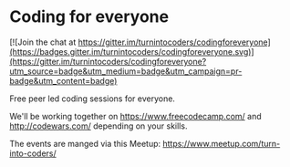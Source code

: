 # Coding for everyone

[![Join the chat at https://gitter.im/turnintocoders/codingforeveryone](https://badges.gitter.im/turnintocoders/codingforeveryone.svg)](https://gitter.im/turnintocoders/codingforeveryone?utm_source=badge&utm_medium=badge&utm_campaign=pr-badge&utm_content=badge)

Free peer led coding sessions for everyone.

We'll be working together on https://www.freecodecamp.com/ and http://codewars.com/ depending on your skills.

The events are manged via this Meetup: https://www.meetup.com/turn-into-coders/
